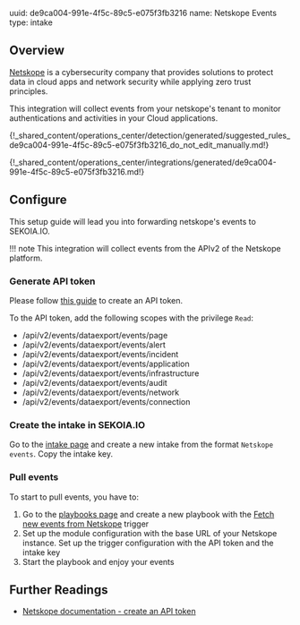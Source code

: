 uuid: de9ca004-991e-4f5c-89c5-e075f3fb3216
name: Netskope Events
type: intake


## Overview

[Netskope](https://www.netskope.com/) is a cybersecurity company that provides solutions to protect data in cloud apps and network security while applying zero trust principles.

This integration will collect events from your netskope's tenant to monitor authentications and activities in your Cloud applications.

{!_shared_content/operations_center/detection/generated/suggested_rules_de9ca004-991e-4f5c-89c5-e075f3fb3216_do_not_edit_manually.md!}

{!_shared_content/operations_center/integrations/generated/de9ca004-991e-4f5c-89c5-e075f3fb3216.md!}

## Configure

This setup guide will lead you into forwarding netskope's events to SEKOIA.IO.

!!! note
    This integration will collect events from the APIv2 of the Netskope platform.

### Generate API token

Please follow [this guide](https://docs.netskope.com/en/rest-api-v2-overview-312207.html) to create an API token.

To the API token, add the following scopes with the privilege `Read`:

- /api/v2/events/dataexport/events/page	
- /api/v2/events/dataexport/events/alert	
- /api/v2/events/dataexport/events/incident	
- /api/v2/events/dataexport/events/application	
- /api/v2/events/dataexport/events/infrastructure	
- /api/v2/events/dataexport/events/audit	
- /api/v2/events/dataexport/events/network	
- /api/v2/events/dataexport/events/connection	

### Create the intake in SEKOIA.IO

Go to the [intake page](https://app.sekoia.io/operations/intakes) and create a new intake from the format `Netskope events`. Copy the intake key.

### Pull events

To start to pull events, you have to:

1. Go to the [playbooks page](https://app.sekoia.io/operations/playbooks) and create a new playbook with the [Fetch new events from Netskope](../../../automate/library/netskope.md) trigger
2. Set up the module configuration with the base URL of your Netskope instance. Set up the trigger configuration with the API token and the intake key
3. Start the playbook and enjoy your events

## Further Readings

- [Netskope documentation - create an API token](https://docs.netskope.com/en/rest-api-v2-overview-312207.html)
